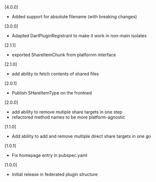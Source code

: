 [4.0.0]
* Added support for absolute filename (with breaking changes)

[3.0.0]
* Adapted DartPluginRegistrant to make it work in non-main isolates

[2.1.1]
* exported ShareItemChunk from platfornm interface

[2.1.0]
* add ability to fetch contents of shared files

[2.0.1]
* Publish SHareItemType on the frontned

[2.0.0]
* add ability to remove mutiple share targets in one step
* refactored method names to be more platform-agnostic

[1.1.0]
* Add ability to add and remove multiple direct share targets in one go

[1.0.1]
* Fix homepage entry in pubspec.yaml

[1.0.0]
* Initial release in federated plugin structure
